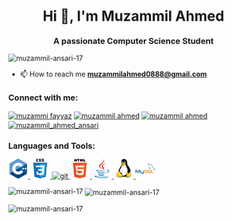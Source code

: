 <h1 align="center">Hi 👋, I'm Muzammil Ahmed</h1>
<h3 align="center">A passionate Computer Science Student</h3>

<p align="left"> <img src="https://komarev.com/ghpvc/?username=muzammil-ansari-17&label=Profile%20views&color=0e75b6&style=flat" alt="muzammil-ansari-17" /> </p>

- 📫 How to reach me **muzammilahmed0888@gmail.com**

<h3 align="left">Connect with me:</h3>
<p align="left">
<a href="https://linkedin.com/in/muzammi fayyaz" target="blank"><img align="center" src="https://raw.githubusercontent.com/rahuldkjain/github-profile-readme-generator/master/src/images/icons/Social/linked-in-alt.svg" alt="muzammi fayyaz" height="30" width="40" /></a>
<a href="https://stackoverflow.com/users/muzammil ahmed" target="blank"><img align="center" src="https://raw.githubusercontent.com/rahuldkjain/github-profile-readme-generator/master/src/images/icons/Social/stack-overflow.svg" alt="muzammil ahmed" height="30" width="40" /></a>
<a href="https://instagram.com/muzammil ahmed" target="blank"><img align="center" src="https://raw.githubusercontent.com/rahuldkjain/github-profile-readme-generator/master/src/images/icons/Social/instagram.svg" alt="muzammil ahmed" height="30" width="40" /></a>
<a href="https://www.leetcode.com/muzammil_ahmed_ansari" target="blank"><img align="center" src="https://raw.githubusercontent.com/rahuldkjain/github-profile-readme-generator/master/src/images/icons/Social/leet-code.svg" alt="muzammil_ahmed_ansari" height="30" width="40" /></a>
</p>

<h3 align="left">Languages and Tools:</h3>
<p align="left"> <a href="https://www.w3schools.com/cpp/" target="_blank" rel="noreferrer"> <img src="https://raw.githubusercontent.com/devicons/devicon/master/icons/cplusplus/cplusplus-original.svg" alt="cplusplus" width="40" height="40"/> </a> <a href="https://www.w3schools.com/css/" target="_blank" rel="noreferrer"> <img src="https://raw.githubusercontent.com/devicons/devicon/master/icons/css3/css3-original-wordmark.svg" alt="css3" width="40" height="40"/> </a> <a href="https://git-scm.com/" target="_blank" rel="noreferrer"> <img src="https://www.vectorlogo.zone/logos/git-scm/git-scm-icon.svg" alt="git" width="40" height="40"/> </a> <a href="https://www.w3.org/html/" target="_blank" rel="noreferrer"> <img src="https://raw.githubusercontent.com/devicons/devicon/master/icons/html5/html5-original-wordmark.svg" alt="html5" width="40" height="40"/> </a> <a href="https://www.java.com" target="_blank" rel="noreferrer"> <img src="https://raw.githubusercontent.com/devicons/devicon/master/icons/java/java-original.svg" alt="java" width="40" height="40"/> </a> <a href="https://www.linux.org/" target="_blank" rel="noreferrer"> <img src="https://raw.githubusercontent.com/devicons/devicon/master/icons/linux/linux-original.svg" alt="linux" width="40" height="40"/> </a> <a href="https://www.mysql.com/" target="_blank" rel="noreferrer"> <img src="https://raw.githubusercontent.com/devicons/devicon/master/icons/mysql/mysql-original-wordmark.svg" alt="mysql" width="40" height="40"/> </a> </p>

<p><img align="left" src="https://github-readme-stats.vercel.app/api/top-langs?username=muzammil-ansari-17&show_icons=true&locale=en&layout=compact" alt="muzammil-ansari-17" /></p>

<p>&nbsp;<img align="center" src="https://github-readme-stats.vercel.app/api?username=muzammil-ansari-17&show_icons=true&locale=en" alt="muzammil-ansari-17" /></p>

<p><img align="center" src="https://github-readme-streak-stats.herokuapp.com/?user=muzammil-ansari-17&" alt="muzammil-ansari-17" /></p>

